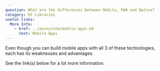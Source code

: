 ```yaml
---
question: What are the differences between Mobile, PWA and Native?
category: UI Libraries
useful-links:
  More Info:
    - href: ../ecosystem/mobile-apps.md
      text: Mobile Apps
---
```


Even though you can build mobile apps with all 3 of these technologies, each has its weaknesses and advantages.

See the link(s) below for a lot more information.
